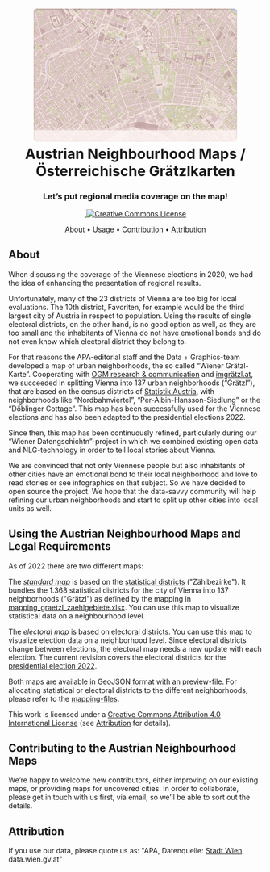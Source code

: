 <h1 align="center">
  <a href="https://github.com/apa-newsroom/austrian-neighbourhood-maps/">
    <img src="/.github/hero-map.gif" alt="" role="none" style="max-width: 80%" />
  </a><br />
  Austrian Neighbourhood Maps / Österreichische Grätzlkarten
</h1>

<h3 align="center">
  Let’s put regional media coverage on the map!
</h3>

<p align="center">
  <a href="https://github.com/apa-newsroom/austrian-neighbourhood-maps/">
    <img src="https://img.shields.io/badge/cities-1-green.svg" alt="" role="none" />
  </a>
  <a rel="license" href="http://creativecommons.org/licenses/by/4.0/">
    <img alt="Creative Commons License" style="border-width:0" src="https://img.shields.io/badge/licence-CC--by-green.svg" />
  </a>
</p>

<p align="center">
  <a href="#About">About</a> •
  <a href="#Using-the-Austrian-Neighbourhood-Maps">Usage</a> •
  <a href="#Contributing-to-the-Austrian-Neighbourhood-Maps">Contribution</a> •
  <a href="#Attribution">Attribution</a>
</p>

## About

When discussing the coverage of the Viennese elections in 2020, we had the idea of enhancing the presentation of regional results.

Unfortunately, many of the 23 districts of Vienna are too big for local evaluations.
The 10th district, Favoriten, for example would be the third largest city of Austria in respect to population.
Using the results of single electoral districts, on the other hand, is no good option as well, as they are too small and the inhabitants of Vienna do not have emotional bonds and do not even know which electoral district they belong to.

For that reasons the APA-editorial staff and the Data + Graphics-team developed a map of urban neighborhoods, the so called “Wiener Grätzl-Karte”.
Cooperating with <a href="https://www.ogm.at">OGM research & communication</a> and <a href="https://www.imgraetzl.at">imgrätzl.at</a>, we succeeded in splitting Vienna into 137 urban neighborhoods (“Grätzl”), that are based on the census districts of <a href="https://pic.statistik.at/web_de/statistiken/index.html">Statistik Austria</a>, with neighborhoods like “Nordbahnviertel”, “Per-Albin-Hansson-Siedlung” or the “Döblinger Cottage”.
This map has been successfully used for the Viennese elections and has also been adapted to the presidential elections 2022.

Since then, this map has been continuously refined, particularly during our “Wiener Datengschichtn”-project in which we combined existing open data and NLG-technology in order to tell local stories about Vienna.

We are convinced that not only Viennese people but also inhabitants of other cities have an emotional bond to their local neighborhood and love to read stories or see infographics on that subject.
So we have decided to open source the project.
We hope that the data-savvy community will help refining our urban neighborhoods and start to split up other cities into local units as well.

## Using the Austrian Neighbourhood Maps and Legal Requirements

As of 2022 there are two different maps: 

The *[standard map](https://github.com/apa-newsroom/austrian-neighbourhood-maps/tree/bptest/vienna/zg2022)* is based on the [statistical districts](https://www.data.gv.at/katalog/dataset/0adc90c9-ac6b-47ef-aa83-b7780594720c) ("Zählbezirke"). It bundles the 1.368 statistical districts for the city of Vienna into 137 neighborhoods ("Grätzl") as defined by the mapping in [mapping_graetzl_zaehlgebiete.xlsx](https://github.com/apa-newsroom/austrian-neighbourhood-maps/blob/main/vienna/mapping_graetzl_zaehlgebiete.xlsx). You can use this map to visualize statistical data on a neighbourhood level. 

The *[electoral map](https://github.com/apa-newsroom/austrian-neighbourhood-maps/tree/bptest/vienna/bp2022)* is based on [electoral districts](https://www.data.gv.at/katalog/dataset/79c1030d-5cf6-4d58-ade6-02f66fb4dffb). You can use this map to visualize election data on a neighborhood level. Since electoral districts change between elections, the electoral map needs a new update with each election. The current revision covers the electoral districts for the [presidential election 2022](https://www.data.gv.at/katalog/dataset/stadt-wien_wahleninwienwahlsprengel/resource/86d3c45c-d7c1-440d-8d16-6043a3021f88).

Both maps are available in [GeoJSON](https://github.com/apa-newsroom/austrian-neighbourhood-maps/blob/bptest/vienna/bp2022/graetzl_bp2022.json) format with an [preview-file](https://github.com/apa-newsroom/austrian-neighbourhood-maps/blob/bptest/vienna/bp2022/graetzl_bp2022.html). For allocating statistical or electoral districts to the different neighborhoods, please refer to the [mapping-files](https://github.com/apa-newsroom/austrian-neighbourhood-maps/blob/bptest/vienna/bp2022/mapping_graetzl_sprengel_bp2022.xlsx).

This work is licensed under a <a rel="license" href="http://creativecommons.org/licenses/by/4.0/">Creative Commons Attribution 4.0 International License</a> (see [Attribution](#Attribution) for details).

## Contributing to the Austrian Neighbourhood Maps

We’re happy to welcome new contributors, either improving on our existing maps, or providing maps for uncovered cities.
In order to collaborate, please get in touch with us first, via email, so we’ll be able to sort out the details.

## Attribution

If you use our data, please quote us as: "APA, Datenquelle: [Stadt Wien](https://digitales.wien.gv.at/ogd-nutzungsbedingungen) data.wien.gv.at"
